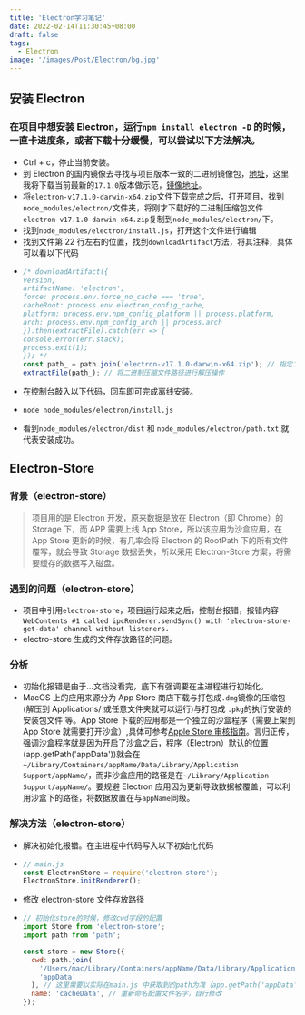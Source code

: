 ```yaml
---
title: 'Electron学习笔记'
date: 2022-02-14T11:30:45+08:00
draft: false
tags:
  - Electron
image: '/images/Post/Electron/bg.jpg'
---
```


<!--more-->

## 安装 Electron

### 在项目中想安装 Electron，运行`npm install electron -D` 的时候，一直卡进度条，或者下载十分缓慢，可以尝试以下方法解决。

- Ctrl + c，停止当前安装。
- 到 Electron 的国内镜像去寻找与项目版本一致的二进制镜像包，[地址](https://npm.taobao.org/mirrors/electron/)，这里我将下载当前最新的`17.1.0`版本做示范，[镜像地址](https://registry.npmmirror.com/-/binary/electron/17.1.0/electron-v17.1.0-darwin-x64.zip)。
- 将`electron-v17.1.0-darwin-x64.zip`文件下载完成之后，打开项目，找到`node_modules/electron/`文件夹，将刚才下载好的二进制压缩包文件`electron-v17.1.0-darwin-x64.zip`复制到`node_modules/electron/`下。
- 找到`node_modules/electron/install.js`，打开这个文件进行编辑
- 找到文件第 22 行左右的位置，找到`downloadArtifact`方法，将其注释，具体可以看以下代码
- ```javascript
  /* downloadArtifact({
  version,
  artifactName: 'electron',
  force: process.env.force_no_cache === 'true',
  cacheRoot: process.env.electron_config_cache,
  platform: process.env.npm_config_platform || process.platform,
  arch: process.env.npm_config_arch || process.arch
  }).then(extractFile).catch(err => {
  console.error(err.stack);
  process.exit(1);
  }); */
  const path_ = path.join('electron-v17.1.0-darwin-x64.zip'); // 指定二进制压缩文件路径
  extractFile(path_); // 将二进制压缩文件路径进行解压操作
  ```
- 在控制台敲入以下代码，回车即可完成离线安装。
- ```shell
  node node_modules/electron/install.js
  ```
- 看到`node_modules/electron/dist` 和 `node_modules/electron/path.txt` 就代表安装成功。

## Electron-Store

### 背景（electron-store）

> 项目用的是 Electron 开发，原来数据是放在 Electron（即 Chrome）的 Storage 下，而 APP 需要上线 App Store，所以该应用为沙盒应用，在 App Store 更新的时候，有几率会将 Electron 的 RootPath 下的所有文件覆写，就会导致 Storage 数据丢失，所以采用 Electron-Store 方案，将需要缓存的数据写入磁盘。

### 遇到的问题（electron-store）

- 项目中引用`electron-store`，项目运行起来之后，控制台报错，报错内容`WebContents #1 called ipcRenderer.sendSync() with 'electron-store-get-data' channel without listeners.`
- electro-store 生成的文件存放路径的问题。

### 分析

- 初始化报错是由于...文档没看完，底下有强调要在主进程进行初始化。
- MacOS 上的应用来源分为 App Store 商店下载与打包成`.dmg`镜像的压缩包(解压到 Applications/ 或任意文件夹就可以运行)与打包成 `.pkg`的执行安装的安装包文件 等。App Store 下载的应用都是一个独立的沙盒程序（需要上架到 App Store 就需要打开沙盒）,具体可参考[Apple Store 审核指南](https://developer.apple.com/cn/app-store/review/guidelines/)。言归正传，强调沙盒程序就是因为开启了沙盒之后，程序（Electron）默认的位置(app.getPath('appData'))就会在 `~/Library/Containers/appName/Data/Library/Application Support/appName/`，而非沙盒应用的路径是在`~/Library/Application Support/appName/`。要规避 Electron 应用因为更新导致数据被覆盖，可以利用沙盒下的路径，将数据放置在与`appName`同级。

### 解决方法（electron-store）

- 解决初始化报错。在主进程中代码写入以下初始化代码
- ```javascript
  // main.js
  const ElectronStore = require('electron-store');
  ElectronStore.initRenderer();
  ```

- 修改 electron-store 文件存放路径
- ```javascript
  // 初始化store的时候，修改cwd字段的配置
  import Store from 'electron-store';
  import path from 'path';

  const store = new Store({
    cwd: path.join(
      '/Users/mac/Library/Containers/appName/Data/Library/Application Support/',
      'appData'
    ), // 这里需要以实际在main.js 中获取到的path为准（app.getPath('appData')）;
    name: 'cacheData', // 重新命名配置文件名字，自行修改
  });
  ```


